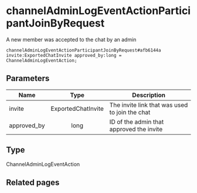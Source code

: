 # channelAdminLogEventActionParticipantJoinByRequest
A new member was accepted to the chat by an admin

```
channelAdminLogEventActionParticipantJoinByRequest#afb6144a invite:ExportedChatInvite approved_by:long = ChannelAdminLogEventAction;
```

## Parameters
| Name | Type | Description |
| ---- | :----: | ----------- |
| invite | ExportedChatInvite | The invite link that was used to join the chat |
| approved_by | long | ID of the admin that approved the invite |


## Type
ChannelAdminLogEventAction

## Related pages
